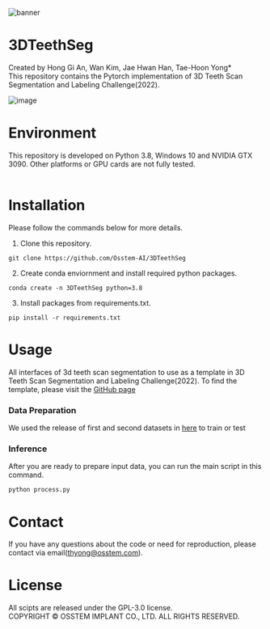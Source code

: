 ![banner](https://user-images.githubusercontent.com/115606507/195795748-3fac825d-207d-4a16-9d79-f1a7dc160ce3.jpg)

# 3DTeethSeg
Created by Hong Gi An, Wan Kim, Jae Hwan Han, Tae-Hoon Yong* <br/> 
This repository contains the Pytorch implementation of 3D Teeth Scan Segmentation and Labeling Challenge(2022).

![image](https://user-images.githubusercontent.com/115606507/195804980-75c25e4a-4bb6-452d-ad8a-4251f0c2a355.png)
# Environment
This repository is developed on Python 3.8, Windows 10 and NVIDIA GTX 3090. Other platforms or GPU cards are not fully tested. <br/> <br/>

# Installation
Please follow the commands below for more details.
<br/>
1. Clone this repository.
```
git clone https://github.com/Osstem-AI/3DTeethSeg
```
2. Create conda enviornment and install required python packages.
```
conda create -n 3DTeethSeg python=3.8
```

3. Install packages from requirements.txt.
```
pip install -r requirements.txt
```
# Usage
All interfaces of 3d teeth scan segmentation to use as a template in 3D Teeth Scan Segmentation and Labeling Challenge(2022). 
To find the template, please visit the [GitHub page](https://github.com/abenhamadou/3DTeethSeg22_challenge#input-and-output-interfaces)

### Data Preparation
We used the release of first and second datasets in [here](https://3dteethseg.grand-challenge.org/) to train or test

### Inference
After you are ready to prepare input data, you can run the main script in this command.
```
python process.py
```

# Contact
If you have any questions about the code or need for reproduction, please contact via email(thyong@osstem.com). 

# License
All scipts are released under the GPL-3.0 license. <br/>
COPYRIGHT © OSSTEM IMPLANT CO., LTD. ALL RIGHTS RESERVED.


